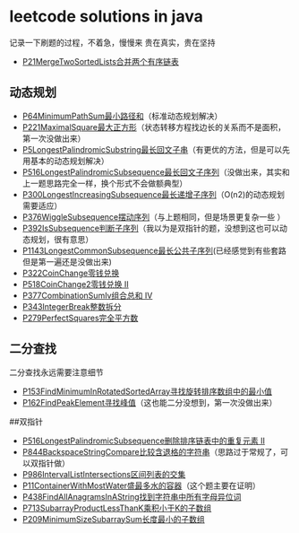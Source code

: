 # leetcode solutions in java
记录一下刷题的过程，不着急，慢慢来
贵在真实，贵在坚持

- [P21MergeTwoSortedLists合并两个有序链表](src/leetcode/editor/cn/P21MergeTwoSortedLists.java)

## 动态规划
- [P64MinimumPathSum最小路径和](src/leetcode/editor/cn/P64MinimumPathSum.java)（标准动态规划解决）
- [P221MaximalSquare最大正方形](src/leetcode/editor/cn/P221MaximalSquare.java)（状态转移方程找边长的关系而不是面积，第一次没做出来）
- [P5LongestPalindromicSubstring最长回文子串](src/leetcode/editor/cn/P5LongestPalindromicSubstring.java)（有更优的方法，但是可以先用基本的动态规划解决）
- [P516LongestPalindromicSubsequence最长回文子序列](src/leetcode/editor/cn/P516LongestPalindromicSubsequence.java)（没做出来，其实和上一题思路完全一样，换个形式不会做额典型）
- [P300LongestIncreasingSubsequence最长递增子序列](src/leetcode/editor/cn/P300LongestIncreasingSubsequence.java)（O(n2)的动态规划需要适应）
- [P376WiggleSubsequence摆动序列](src/leetcode/editor/cn/P376WiggleSubsequence.java)（与上题相同，但是场景更复杂一些 ）
- [P392IsSubsequence判断子序列](src/leetcode/editor/cn/P392IsSubsequence.java)（我以为是双指针的题，没想到这也可以动态规划，很有意思）
- [P1143LongestCommonSubsequence最长公共子序列](src/leetcode/editor/cn/P1143LongestCommonSubsequence.java)(已经感觉到有些套路但是第一遍还是没做出来)
- [P322CoinChange零钱兑换](src/leetcode/editor/cn/P322CoinChange.java)
- [P518CoinChange2零钱兑换 II](src/leetcode/editor/cn/P518CoinChange2.java)
- [P377CombinationSumIv组合总和 Ⅳ](src/leetcode/editor/cn/P377CombinationSumIv.java)
- [P343IntegerBreak整数拆分](src/leetcode/editor/cn/P343IntegerBreak.java)
- [P279PerfectSquares完全平方数](src/leetcode/editor/cn/P279PerfectSquares.java)

## 二分查找
二分查找永远需要注意细节
- [P153FindMinimumInRotatedSortedArray寻找旋转排序数组中的最小值](src/leetcode/editor/cn/P153FindMinimumInRotatedSortedArray.java)
- [P162FindPeakElement寻找峰值](src/leetcode/editor/cn/P162FindPeakElement.java)（这也能二分没想到，第一次没做出来）


##双指针
- [P516LongestPalindromicSubsequence删除排序链表中的重复元素 II](src/leetcode/editor/cn/P516LongestPalindromicSubsequence.java)
- [P844BackspaceStringCompare比较含退格的字符串](src/leetcode/editor/cn/P844BackspaceStringCompare.java)（思路过于常规了，可以双指针做）
- [P986IntervalListIntersections区间列表的交集](src/leetcode/editor/cn/P986IntervalListIntersections.java)
- [P11ContainerWithMostWater盛最多水的容器](src/leetcode/editor/cn/P11ContainerWithMostWater.java)（这个题主要在证明）
- [P438FindAllAnagramsInAString找到字符串中所有字母异位词](P438FindAllAnagramsInAString)
- [P713SubarrayProductLessThanK乘积小于K的子数组](src/leetcode/editor/cn/P713SubarrayProductLessThanK.java)
- [P209MinimumSizeSubarraySum长度最小的子数组](src/leetcode/editor/cn/P209MinimumSizeSubarraySum.java)